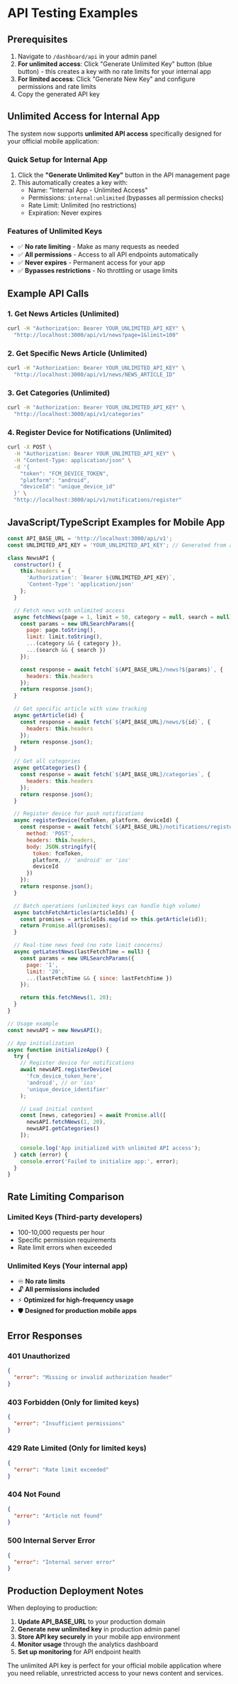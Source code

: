 # API Testing Examples

## Prerequisites

1. Navigate to `/dashboard/api` in your admin panel
2. **For unlimited access**: Click "Generate Unlimited Key" button (blue button) - this creates a key with no rate limits for your internal app
3. **For limited access**: Click "Generate New Key" and configure permissions and rate limits
4. Copy the generated API key

## Unlimited Access for Internal App

The system now supports **unlimited API access** specifically designed for your official mobile application:

### Quick Setup for Internal App
1. Click the **"Generate Unlimited Key"** button in the API management page
2. This automatically creates a key with:
   - Name: "Internal App - Unlimited Access"
   - Permissions: `internal:unlimited` (bypasses all permission checks)
   - Rate Limit: Unlimited (no restrictions)
   - Expiration: Never expires

### Features of Unlimited Keys
- ✅ **No rate limiting** - Make as many requests as needed
- ✅ **All permissions** - Access to all API endpoints automatically
- ✅ **Never expires** - Permanent access for your app
- ✅ **Bypasses restrictions** - No throttling or usage limits

## Example API Calls

### 1. Get News Articles (Unlimited)

```bash
curl -H "Authorization: Bearer YOUR_UNLIMITED_API_KEY" \
  "http://localhost:3000/api/v1/news?page=1&limit=100"
```

### 2. Get Specific News Article (Unlimited)

```bash
curl -H "Authorization: Bearer YOUR_UNLIMITED_API_KEY" \
  "http://localhost:3000/api/v1/news/NEWS_ARTICLE_ID"
```

### 3. Get Categories (Unlimited)

```bash
curl -H "Authorization: Bearer YOUR_UNLIMITED_API_KEY" \
  "http://localhost:3000/api/v1/categories"
```

### 4. Register Device for Notifications (Unlimited)

```bash
curl -X POST \
  -H "Authorization: Bearer YOUR_UNLIMITED_API_KEY" \
  -H "Content-Type: application/json" \
  -d '{
    "token": "FCM_DEVICE_TOKEN",
    "platform": "android",
    "deviceId": "unique_device_id"
  }' \
  "http://localhost:3000/api/v1/notifications/register"
```

## JavaScript/TypeScript Examples for Mobile App

```javascript
const API_BASE_URL = 'http://localhost:3000/api/v1';
const UNLIMITED_API_KEY = 'YOUR_UNLIMITED_API_KEY'; // Generated from admin panel

class NewsAPI {
  constructor() {
    this.headers = {
      'Authorization': `Bearer ${UNLIMITED_API_KEY}`,
      'Content-Type': 'application/json'
    };
  }

  // Fetch news with unlimited access
  async fetchNews(page = 1, limit = 50, category = null, search = null) {
    const params = new URLSearchParams({
      page: page.toString(),
      limit: limit.toString(),
      ...(category && { category }),
      ...(search && { search })
    });

    const response = await fetch(`${API_BASE_URL}/news?${params}`, {
      headers: this.headers
    });
    return response.json();
  }

  // Get specific article with view tracking
  async getArticle(id) {
    const response = await fetch(`${API_BASE_URL}/news/${id}`, {
      headers: this.headers
    });
    return response.json();
  }

  // Get all categories
  async getCategories() {
    const response = await fetch(`${API_BASE_URL}/categories`, {
      headers: this.headers
    });
    return response.json();
  }

  // Register device for push notifications
  async registerDevice(fcmToken, platform, deviceId) {
    const response = await fetch(`${API_BASE_URL}/notifications/register`, {
      method: 'POST',
      headers: this.headers,
      body: JSON.stringify({
        token: fcmToken,
        platform, // 'android' or 'ios'
        deviceId
      })
    });
    return response.json();
  }

  // Batch operations (unlimited keys can handle high volume)
  async batchFetchArticles(articleIds) {
    const promises = articleIds.map(id => this.getArticle(id));
    return Promise.all(promises);
  }

  // Real-time news feed (no rate limit concerns)
  async getLatestNews(lastFetchTime = null) {
    const params = new URLSearchParams({
      page: '1',
      limit: '20',
      ...(lastFetchTime && { since: lastFetchTime })
    });

    return this.fetchNews(1, 20);
  }
}

// Usage example
const newsAPI = new NewsAPI();

// App initialization
async function initializeApp() {
  try {
    // Register device for notifications
    await newsAPI.registerDevice(
      'fcm_device_token_here',
      'android', // or 'ios'
      'unique_device_identifier'
    );

    // Load initial content
    const [news, categories] = await Promise.all([
      newsAPI.fetchNews(1, 20),
      newsAPI.getCategories()
    ]);

    console.log('App initialized with unlimited API access');
  } catch (error) {
    console.error('Failed to initialize app:', error);
  }
}
```

## Rate Limiting Comparison

### Limited Keys (Third-party developers)
- 100-10,000 requests per hour
- Specific permission requirements
- Rate limit errors when exceeded

### Unlimited Keys (Your internal app)
- ♾️ **No rate limits**
- 🔓 **All permissions included**
- ⚡ **Optimized for high-frequency usage**
- 🛡️ **Designed for production mobile apps**

## Error Responses

### 401 Unauthorized
```json
{
  "error": "Missing or invalid authorization header"
}
```

### 403 Forbidden (Only for limited keys)
```json
{
  "error": "Insufficient permissions"
}
```

### 429 Rate Limited (Only for limited keys)
```json
{
  "error": "Rate limit exceeded"
}
```

### 404 Not Found
```json
{
  "error": "Article not found"
}
```

### 500 Internal Server Error
```json
{
  "error": "Internal server error"
}
```

## Production Deployment Notes

When deploying to production:

1. **Update API_BASE_URL** to your production domain
2. **Generate new unlimited key** in production admin panel
3. **Store API key securely** in your mobile app environment
4. **Monitor usage** through the analytics dashboard
5. **Set up monitoring** for API endpoint health

The unlimited API key is perfect for your official mobile application where you need reliable, unrestricted access to your news content and services.